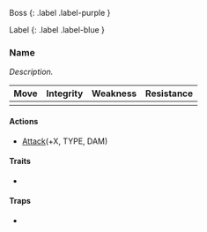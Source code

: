 Boss
{: .label .label-purple }

Label
{: .label .label-blue }
### Name
*Description.*

| Move | Integrity | Weakness | Resistance |
| ---- | --------- | -------- | ---------- |
|      |           |          |            |
#### Actions
* [Attack](Game/Core/Blocks/Attack)(+X, TYPE, DAM)

#### Traits
* 
#### Traps
* 